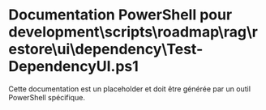 # Documentation PowerShell pour development\scripts\roadmap\rag\restore\ui\dependency\Test-DependencyUI.ps1

Cette documentation est un placeholder et doit être générée par un outil PowerShell spécifique.
